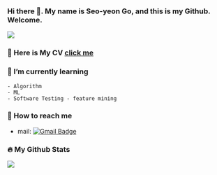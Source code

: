 <!--
**SEOYEONGO/SEOYEONGO** is a ✨ _special_ ✨ repository because its `README.md` (this file) appears on your GitHub profile.
[![Hits](https://hits.seeyoufarm.com/api/count/incr/badge.svg?url=https%3A%2F%2Fgithub.com%2FSEOYEONGO&count_bg=%2379C83D&title_bg=%23555555&icon=&icon_color=%23E7E7E7&title=hits&edge_flat=false)](https://hits.seeyoufarm.com)
Here are some ideas to get you started:

- 🔭 I’m currently working on ...
- 🌱 I’m currently learning ...
- 👯 I’m looking to collaborate on ...
- 🤔 I’m looking for help with ...
- 💬 Ask me about ...
- 📫 How to reach me: ...
- 😄 Pronouns: ...
- ⚡ Fun fact: ...
 
### 📌 I'm Currently interested in
- Web
- cpp
- Algorithm
- data structure

-->

### Hi there 👋. My name is Seo-yeon Go, and this is my Github. Welcome.  

![](https://img.shields.io/badge/github-GIVEME--STAR-red?style=flat-square)


### 📄 Here is My CV [click me](Resume.pdf)
    
    
### 🌱 I’m currently learning
    - Algorithm
    - ML
    - Software Testing - feature mining
    

### 💌 How to reach me
- mail: [![Gmail Badge](https://img.shields.io/badge/Gmail-d14836?style=flat-square&logo=Gmail&logoColor=white&link=mailto:tjduscn334@gmail.com)](mailto:tjduscn334@gmail.com)


### 🔥 My Github Stats
![](https://github-readme-stats.vercel.app/api?username=seoyeongo&show_icons=true&hide_border=False)



